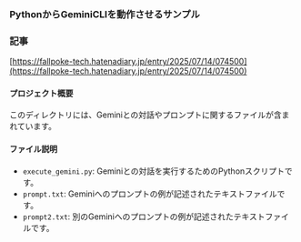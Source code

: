 ### PythonからGeminiCLIを動作させるサンプル 

### 記事
[https://fallpoke-tech.hatenadiary.jp/entry/2025/07/14/074500](https://fallpoke-tech.hatenadiary.jp/entry/2025/07/14/074500)

#### プロジェクト概要

このディレクトリには、Geminiとの対話やプロンプトに関するファイルが含まれています。

#### ファイル説明

- `execute_gemini.py`: Geminiとの対話を実行するためのPythonスクリプトです。
- `prompt.txt`: Geminiへのプロンプトの例が記述されたテキストファイルです。
- `prompt2.txt`: 別のGeminiへのプロンプトの例が記述されたテキストファイルです。